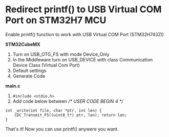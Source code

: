 # Redirect printf() to USB Virtual COM Port on STM32H7 MCU
Enable printf() function to work with USB Virtual COM Port (STM32H743ZI)

__STM32CubeMX__
1. Turn on USB_OTG_FS with mode Device_Only
2. In the Middleware turn on USB_DEVICE with class Communication Device Class (Virtual Com Port)
3. Default settings
4. Generate Code

__main.c__
1. ```#include <stdio.h>```
2. Add code below between _/* USER CODE BEGIN 4 */_
```
int _write(int file, char *ptr, int len) { 
    CDC_Transmit_FS((uint8_t*) ptr, len); return len; 
}
```
That's it! 
Now you can use printf() anywere you want.
